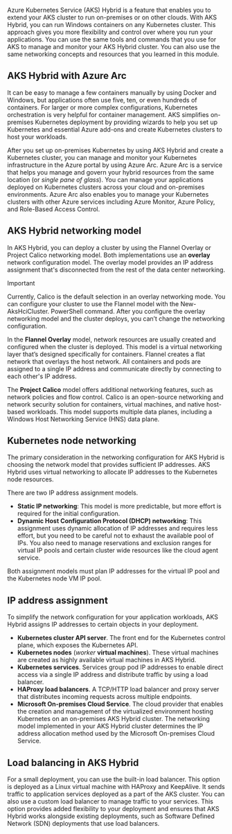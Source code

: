 Azure Kubernetes Service (AKS) Hybrid is a feature that enables you to extend your AKS cluster to run on-premises or on other clouds. With AKS Hybrid, you can run Windows containers on any Kubernetes cluster. This approach gives you more flexibility and control over where you run your applications. You can use the same tools and commands that you use for AKS to manage and monitor your AKS Hybrid cluster. You can also use the same networking concepts and resources that you learned in this module.

## AKS Hybrid with Azure Arc

It can be easy to manage a few containers manually by using Docker and Windows, but applications often use five, ten, or even hundreds of containers. For larger or more complex configurations, Kubernetes orchestration is very helpful for container management. AKS simplifies on-premises Kubernetes deployment by providing wizards to help you set up Kubernetes and essential Azure add-ons and create Kubernetes clusters to host your workloads.

After you set up on-premises Kubernetes by using AKS Hybrid and create a Kubernetes cluster, you can manage and monitor your Kubernetes infrastructure in the Azure portal by using Azure Arc. Azure Arc is a service that helps you manage and govern your hybrid resources from the same location (or *single pane of glass*). You can manage your applications deployed on Kubernetes clusters across your cloud and on-premises environments. Azure Arc also enables you to manage your Kubernetes clusters with other Azure services including Azure Monitor, Azure Policy, and Role-Based Access Control.

## AKS Hybrid networking model

In AKS Hybrid, you can deploy a cluster by using the Flannel Overlay or Project Calico networking model. Both implementations use an **overlay** network configuration model. The overlay model provides an IP address assignment that's disconnected from the rest of the data center networking.

> [!IMPORTANT]
> Currently, Calico is the default selection in an overlay networking mode. You can configure your cluster to use the Flannel model with the New-AksHciCluster. PowerShell command. After you configure the overlay networking model and the cluster deploys, you can’t change the networking configuration.

In the **Flannel Overlay** model, network resources are usually created and configured when the cluster is deployed. This model is a virtual networking layer that’s designed specifically for containers. Flannel creates a flat network that overlays the host network. All containers and pods are assigned to a single IP address and communicate directly by connecting to each other's IP address.

The **Project Calico** model offers additional networking features, such as network policies and flow control. Calico is an open-source networking and network security solution for containers, virtual machines, and native host-based workloads. This model supports multiple data planes, including a Windows Host Networking Service (HNS) data plane.

## Kubernetes node networking

The primary consideration in the networking configuration for AKS Hybrid is choosing the network model that provides sufficient IP addresses. AKS Hybrid uses virtual networking to allocate IP addresses to the Kubernetes node resources.

There are two IP address assignment models.

- **Static IP networking**: This model is more predictable, but more effort is required for the initial configuration.
- **Dynamic Host Configuration Protocol (DHCP) networking**: This assignment uses dynamic allocation of IP addresses and requires less effort, but you need to be careful not to exhaust the available pool of IPs. You also need to manage reservations and exclusion ranges for virtual IP pools and certain cluster wide resources like the cloud agent service.

Both assignment models must plan IP addresses for the virtual IP pool and the Kubernetes node VM IP pool.

## IP address assignment

To simplify the network configuration for your application workloads, AKS Hybrid assigns IP addresses to certain objects in your deployment.

- **Kubernetes cluster API server**. The front end for the Kubernetes control plane, which exposes the Kubernetes API.
- **Kubernetes nodes** (*worker* **virtual machines**). These virtual machines are created as highly available virtual machines in AKS Hybrid.
- **Kubernetes services**. Services group pod IP addresses to enable direct access via a single IP address and distribute traffic by using a load balancer.
- **HAProxy load balancers**. A TCP/HTTP load balancer and proxy server that distributes incoming requests across multiple endpoints.
- **Microsoft On-premises Cloud Service**. The cloud provider that enables the creation and management of the virtualized environment hosting Kubernetes on an on-premises AKS Hybrid cluster. The networking model implemented in your AKS Hybrid cluster determines the IP address allocation method used by the Microsoft On-premises Cloud Service.

## Load balancing in AKS Hybrid

For a small deployment, you can use the built-in load balancer. This option is deployed as a Linux virtual machine with HAProxy and KeepAlive. It sends traffic to application services deployed as a part of the AKS cluster. You can also use a custom load balancer to manage traffic to your services. This option provides added flexibility to your deployment and ensures that AKS Hybrid works alongside existing deployments, such as Software Defined Network (SDN) deployments that use load balancers.
